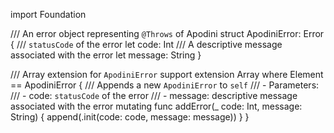 import Foundation

/// An error object representing `@Throws` of Apodini
struct ApodiniError: Error {
    /// `statusCode` of the error
    let code: Int
    /// A descriptive message associated with the error
    let message: String
}

/// Array extension for `ApodiniError` support
extension Array where Element == ApodiniError {
    /// Appends a new `ApodiniError` to `self`
    /// - Parameters:
    ///     - code: `statusCode` of the error
    ///     - message: descriptive message associated with the error
    mutating func addError(_ code: Int, message: String) {
        append(.init(code: code, message: message))
    }
}
